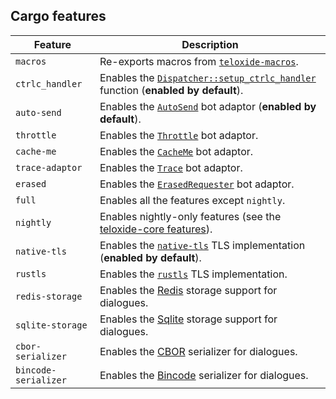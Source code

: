 ## Cargo features

| Feature              | Description                                                                        |
|----------------------|------------------------------------------------------------------------------------|
| `macros`             | Re-exports macros from [`teloxide-macros`].                                        |
| `ctrlc_handler`      | Enables the [`Dispatcher::setup_ctrlc_handler`] function (**enabled by default**). |
| `auto-send`          | Enables the [`AutoSend`](adaptors::AutoSend) bot adaptor (**enabled by default**). |
| `throttle`           | Enables the [`Throttle`](adaptors::Throttle) bot adaptor.                          |
| `cache-me`           | Enables the [`CacheMe`](adaptors::CacheMe) bot adaptor.                            |
| `trace-adaptor`      | Enables the [`Trace`](adaptors::Trace) bot adaptor.                                |
| `erased`             | Enables the [`ErasedRequester`](adaptors::ErasedRequester) bot adaptor.            |
| `full`               | Enables all the features except `nightly`.                                         |
| `nightly`            | Enables nightly-only features (see the [teloxide-core features]).                  |
| `native-tls`         | Enables the [`native-tls`] TLS implementation (**enabled by default**).            |
| `rustls`             | Enables the [`rustls`] TLS implementation.                                         |
| `redis-storage`      | Enables the [Redis] storage support for dialogues.                                 |
| `sqlite-storage`     | Enables the [Sqlite] storage support for dialogues.                                |
| `cbor-serializer`    | Enables the [CBOR] serializer for dialogues.                                       |
| `bincode-serializer` | Enables the [Bincode] serializer for dialogues.                                    |


[Redis]: https://redis.io/
[Sqlite]: https://www.sqlite.org/
[CBOR]: https://en.wikipedia.org/wiki/CBOR
[Bincode]: https://github.com/servo/bincode
[`teloxide-macros`]: https://github.com/teloxide/teloxide-macros
[`native-tls`]: https://docs.rs/native-tls
[`rustls`]: https://docs.rs/rustls
[`teloxide::utils::UpState`]: utils::UpState
[teloxide-core features]: https://docs.rs/teloxide-core/latest/teloxide_core/#cargo-features

[`Dispatcher::setup_ctrlc_handler`]: dispatching::Dispatcher::setup_ctrlc_handler